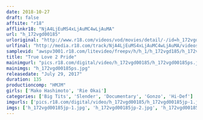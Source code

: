 ```yaml
---
date: 2018-10-27
draft: false
affsite: "r18"
afflinkr18: "NjA4LjEuMS4xLjAuMC4wLjAuMA"
url: "h_172vgd00185"
urloriginal: "http://www.r18.com/videos/vod/movies/detail/-/id=h_172vgd00185"
urlfinal: "http://media.r18.com/track/NjA4LjEuMS4xLjAuMC4wLjAuMA/videos/vod/movies/detail/-/id=h_172vgd00185"
samplevid: "awspv3001.r18.com/litevideo/freepv/h/h_1/h_172vgd185/h_172vgd185_dmb_s.mp4"
title: "True Love 2 Pride"
mainimgurl: "pics.r18.com/digital/video/h_172vgd00185/h_172vgd00185ps.jpg"
mainimgs: "h_172vgd00185ps.jpg"
releasedate: "July 29, 2017"
duration: 135
productioncomp: "HMJM"
girls: ['Mako Hashimoto', 'Rie Okai']
categories: ['Big Tits', 'Slender', 'Documentary', 'Gonzo', 'Hi-Def']
imgurls: ['pics.r18.com/digital/video/h_172vgd00185/h_172vgd00185jp-1.jpg', 'pics.r18.com/digital/video/h_172vgd00185/h_172vgd00185jp-2.jpg', 'pics.r18.com/digital/video/h_172vgd00185/h_172vgd00185jp-3.jpg', 'pics.r18.com/digital/video/h_172vgd00185/h_172vgd00185jp-4.jpg', 'pics.r18.com/digital/video/h_172vgd00185/h_172vgd00185jp-5.jpg', 'pics.r18.com/digital/video/h_172vgd00185/h_172vgd00185jp-6.jpg', 'pics.r18.com/digital/video/h_172vgd00185/h_172vgd00185jp-7.jpg', 'pics.r18.com/digital/video/h_172vgd00185/h_172vgd00185jp-8.jpg', 'pics.r18.com/digital/video/h_172vgd00185/h_172vgd00185jp-9.jpg', 'pics.r18.com/digital/video/h_172vgd00185/h_172vgd00185jp-10.jpg', 'pics.r18.com/digital/video/h_172vgd00185/h_172vgd00185jp-11.jpg', 'pics.r18.com/digital/video/h_172vgd00185/h_172vgd00185jp-12.jpg', 'pics.r18.com/digital/video/h_172vgd00185/h_172vgd00185jp-13.jpg', 'pics.r18.com/digital/video/h_172vgd00185/h_172vgd00185jp-14.jpg', 'pics.r18.com/digital/video/h_172vgd00185/h_172vgd00185jp-15.jpg', 'pics.r18.com/digital/video/h_172vgd00185/h_172vgd00185jp-16.jpg', 'pics.r18.com/digital/video/h_172vgd00185/h_172vgd00185jp-17.jpg', 'pics.r18.com/digital/video/h_172vgd00185/h_172vgd00185jp-18.jpg', 'pics.r18.com/digital/video/h_172vgd00185/h_172vgd00185jp-19.jpg', 'pics.r18.com/digital/video/h_172vgd00185/h_172vgd00185jp-20.jpg']
imgs: ['h_172vgd00185jp-1.jpg', 'h_172vgd00185jp-2.jpg', 'h_172vgd00185jp-3.jpg', 'h_172vgd00185jp-4.jpg', 'h_172vgd00185jp-5.jpg', 'h_172vgd00185jp-6.jpg', 'h_172vgd00185jp-7.jpg', 'h_172vgd00185jp-8.jpg', 'h_172vgd00185jp-9.jpg', 'h_172vgd00185jp-10.jpg', 'h_172vgd00185jp-11.jpg', 'h_172vgd00185jp-12.jpg', 'h_172vgd00185jp-13.jpg', 'h_172vgd00185jp-14.jpg', 'h_172vgd00185jp-15.jpg', 'h_172vgd00185jp-16.jpg', 'h_172vgd00185jp-17.jpg', 'h_172vgd00185jp-18.jpg', 'h_172vgd00185jp-19.jpg', 'h_172vgd00185jp-20.jpg']
---
```

